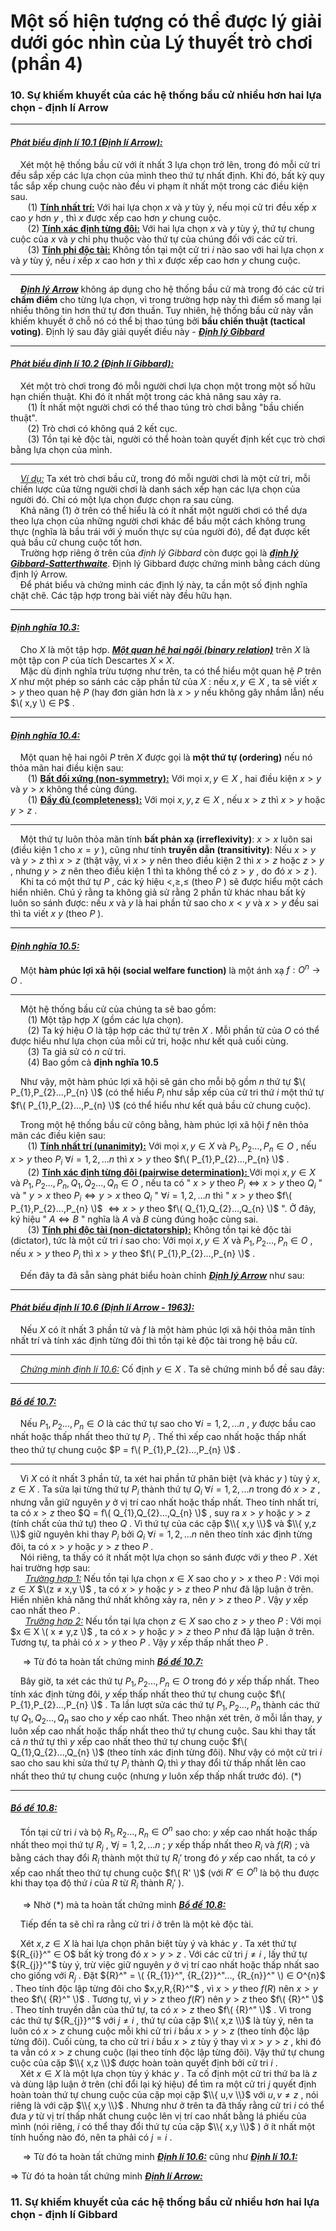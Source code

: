 # Một số hiện tượng có thể được lý giải dưới góc nhìn của Lý thuyết trò chơi (phần 4)
### 10. Sự khiếm khuyết của các hệ thống bầu cử nhiều hơn hai lựa chọn - định lí Arrow 
---
#### *<ins>Phát biểu định lí 10.1 (Định lí Arrow):</ins>*

&nbsp;&nbsp;&nbsp;&nbsp;Xét một hệ thống bầu cử với ít nhất 3 lựa chọn trở lên, trong đó mỗi cử tri đều sắp xếp các lựa chọn của mình theo thứ tự nhất định. Khi đó, bất kỳ quy tắc sắp xếp chung cuộc nào đều vi phạm ít nhất một trong các điều kiện sau. <br>
&nbsp;&nbsp;&nbsp;&nbsp;&nbsp;&nbsp; (1) **<ins>Tính nhất trí:</ins>** Với hai lựa chọn $x$ và $y$ tùy ý, nếu mọi cử tri đều xếp $x$ cao $y$ hơn $y$ , thì $x$ được xếp cao hơn $y$ chung cuộc. <br>
&nbsp;&nbsp;&nbsp;&nbsp;&nbsp;&nbsp; (2) **<ins>Tính xác định từng đôi:</ins>** Với hai lựa chọn $x$ và $y$ tùy ý, thứ tự chung cuộc của $x$ và $y$ chỉ phụ thuộc vào thứ tự của chúng đối với các cử tri. <br>
&nbsp;&nbsp;&nbsp;&nbsp;&nbsp;&nbsp; (3) **<ins>Tính phi độc tài:</ins>** Không tồn tại một cử tri $i$ nào sao với hai lựa chọn $x$ và $y$ tùy ý, nếu $i$ xếp $x$ cao hơn $y$ thì $x$ được xếp cao hơn $y$ chung cuộc. <br>

---
&nbsp;&nbsp;&nbsp;&nbsp;***<ins>Định lý Arrow</ins>*** không áp dụng cho hệ thống bầu cử mà trong đó các cử tri **chấm điểm** cho từng lựa chọn, vì trong trường hợp này thì điểm số mang lại nhiều thông tin hơn thứ tự đơn thuần. Tuy nhiên, hệ thống bầu cử này vẫn khiếm khuyết ở chỗ nó có thể bị thao túng bởi **bầu chiến thuật (tactical voting)**. Định lý sau đây giải quyết điều này - ***<ins>Định lý Gibbard</ins>*** <br>

---
#### *<ins>Phát biểu định lí 10.2 (Định lí Gibbard):</ins>*

&nbsp;&nbsp;&nbsp;&nbsp;Xét một trò chơi trong đó mỗi người chơi lựa chọn một trong một số hữu hạn chiến thuật. Khi đó ít nhất một trong các khả năng sau xảy ra. <br>
&nbsp;&nbsp;&nbsp;&nbsp;&nbsp;&nbsp; (1) Ít nhất một người chơi có thể thao túng trò chơi bằng "bầu chiến thuật". <br>
&nbsp;&nbsp;&nbsp;&nbsp;&nbsp;&nbsp; (2) Trò chơi có không quá 2 kết cục. <br>
&nbsp;&nbsp;&nbsp;&nbsp;&nbsp;&nbsp; (3) Tồn tại kẻ độc tài, người có thể hoàn toàn quyết định kết cục trò chơi bằng lựa chọn của mình. <br>

---
&nbsp;&nbsp;&nbsp;&nbsp;*<ins>Ví dụ:</ins>* Ta xét trò chơi bầu cử, trong đó mỗi người chơi là một cử tri, mỗi chiến lược của từng người chơi là danh sách xếp hạn các lựa chọn của người đó. Chỉ có một lựa chọn được chọn ra sau cùng. <br>
&nbsp;&nbsp;&nbsp;&nbsp;Khả năng (1) ở trên có thể hiểu là có ít nhất một người chơi có thể dựa theo lựa chọn của những người chơi khác để bầu một cách không trung thực (nghĩa là bầu trái với ý muốn thực sự của người đó), để đạt được kết quả bầu cử chung cuộc tốt hơn. <br>
&nbsp;&nbsp;&nbsp;&nbsp;Trường hợp riêng ở trên của *định lý Gibbard* còn được gọi là ***<ins>định lý Gibbard-Satterthwaite</ins>***. Định lý Gibbard được chứng minh bằng cách dùng định lý Arrow. <br>
&nbsp;&nbsp;&nbsp;&nbsp;Để phát biểu và chứng minh các định lý này, ta cần một số định nghĩa chặt chẽ. Các tập hợp trong bài viết này đều hữu hạn. <br>

---
#### *<ins>Định nghĩa 10.3:</ins>*
&nbsp;&nbsp;&nbsp;&nbsp;Cho $X$ là một tập hợp. ***<ins>Một quan hệ hai ngôi (binary relation)</ins>*** trên $X$ là một tập con $P$ của tích Descartes $X \times X$. <br>
&nbsp;&nbsp;&nbsp;&nbsp;Mặc dù định nghĩa trừu tượng như trên, ta có thể hiểu một quan hệ $P$ trên $X$ như một phép so sánh các cặp phần tử của $X$ : nếu $x,y ∈ X$ , ta sẽ viết $x > y$ theo quan hệ $P$ (hay đơn giản hơn là $x > y$ nếu không gây nhầm lẫn) nếu $\( x,y \) ∈ P$ . <br>

---
#### *<ins>Định nghĩa 10.4:</ins>*
&nbsp;&nbsp;&nbsp;&nbsp;Một quan hệ hai ngôi $P$ trên $X$ được gọi là **một thứ tự (ordering)** nếu nó thỏa mãn hai điều kiện sau: <br>
&nbsp;&nbsp;&nbsp;&nbsp;&nbsp;&nbsp; (1) **<ins>Bất đối xứng (non-symmetry):</ins>** Với mọi $x,y ∈ X$ , hai điều kiện $x > y$ và $y > x$ không thể cùng đúng. <br>
&nbsp;&nbsp;&nbsp;&nbsp;&nbsp;&nbsp; (1) **<ins>Đầy đủ (completeness):</ins>** Với mọi $x,y,z ∈ X$ , nếu $x > z$ thì $x > y$ hoặc $y > z$ . <br>

---
&nbsp;&nbsp;&nbsp;&nbsp;Một thứ tự luôn thỏa mãn tính **bất phản xạ (irreflexivity)**: $x > x$ luôn sai (điều kiện 1 cho $x=y$ ), cũng như tính **truyền dẫn (transitivity)**: Nếu $x > y$ và $y > z$ thì $x > z$ (thật vậy, vì $x > y$ nên theo điều kiện 2 thì $x > z$ hoặc $z > y$ , nhưng $y > z$ nên theo điều kiện 1 thì ta không thể có $z > y$ , do đó $x > z$ ). <br>
&nbsp;&nbsp;&nbsp;&nbsp;Khi ta có một thứ tự $P$ , các ký hiệu $<, ≥, ≤$ (theo $P$ ) sẽ được hiểu một cách hiển nhiên. Chú ý rằng ta không giả sử rằng 2 phần tử khác nhau bất kỳ luôn so sánh được: nếu $x$ và $y$ là hai phần tử sao cho $x < y$ và $x > y$ đều sai thì ta viết $x ~ y$ (theo $P$ ). <br>

---
#### *<ins>Định nghĩa 10.5:</ins>*
&nbsp;&nbsp;&nbsp;&nbsp;Một **hàm phúc lợi xã hội (social welfare function)** là một ánh xạ $f: {O}^{n} \longrightarrow O$ . <br>

---
&nbsp;&nbsp;&nbsp;&nbsp;Một hệ thống bầu cử của chúng ta sẽ bao gồm: <br>
&nbsp;&nbsp;&nbsp;&nbsp;&nbsp;&nbsp; (1) Một tập hợp $X$ (gồm các lựa chọn). <br>
&nbsp;&nbsp;&nbsp;&nbsp;&nbsp;&nbsp; (2) Ta ký hiệu $O$ là tập hợp các thứ tự trên $X$ . Mỗi phần tử của $O$ có thể được hiểu như lựa chọn của mỗi cử tri, hoặc như kết quả cuối cùng. <br>
&nbsp;&nbsp;&nbsp;&nbsp;&nbsp;&nbsp; (3) Ta giả sử có $n$ cử tri. <br>
&nbsp;&nbsp;&nbsp;&nbsp;&nbsp;&nbsp; (4) Bao gồm cả **định nghĩa 10.5** <br> 

&nbsp;&nbsp;&nbsp;&nbsp;Như vậy, một hàm phúc lợi xã hội sẽ gán cho mỗi bộ gồm $n$ thứ tự $\( P_{1},P_{2}...,P_{n} \)$ (có thể hiểu $P_{i}$ như sắp xếp của cử tri thứ $i$ một thứ tự $f\( P_{1},P_{2}...,P_{n} \)$ (có thể hiểu như kết quả bầu cử chung cuộc). <br>

&nbsp;&nbsp;&nbsp;&nbsp;Trong một hệ thống bầu cử công bằng, hàm phúc lợi xã hội $f$ nên thỏa mãn các điều kiện sau: <br>
&nbsp;&nbsp;&nbsp;&nbsp;&nbsp;&nbsp; (1) **<ins>Tính nhất trí (unanimity):</ins>** Với mọi $x,y ∈ X$ và $P_{1},P_{2}...,P_{n} ∈ O$ , nếu $x > y$ theo $P_{i}$ $\forall i =1,2,...n$ thì $x > y$ theo $f\( P_{1},P_{2}...,P_{n} \)$ . <br>
&nbsp;&nbsp;&nbsp;&nbsp;&nbsp;&nbsp; (2) **<ins>Tính xác định từng đôi (pairwise determination): </ins>** Với mọi $x,y ∈ X$ và $P_{1},P_{2}...,P_{n},Q_{1},Q_{2}...,Q_{n} ∈ O$ , nếu ta có " $x > y$ theo $P_{i} \Leftrightarrow x>y$ theo $Q_{i}$ " và " $y>x$ theo $P_{i} \Leftrightarrow y>x$ theo $Q_{i}$ " $\forall i =1,2,...n$ thì " $x > y$ theo $f\( P_{1},P_{2}...,P_{n} \)$ $\Leftrightarrow x>y$ theo $f\( Q_{1},Q_{2}...,Q_{n} \)$ ". Ở đây, ký hiệu " $A \Longleftrightarrow B$ " nghĩa là $A$ và $B$ cùng đúng hoặc cùng sai. <br>
&nbsp;&nbsp;&nbsp;&nbsp;&nbsp;&nbsp; (3) **<ins>Tính phi độc tài (non-dictatorship):</ins>** Không tồn tại kẻ độc tài (dictator), tức là một cử tri $i$ sao cho: Với mọi $x,y ∈ X$ và $P_{1},P_{2}...,P_{n} ∈ O$ , nếu $x > y$ theo $P_{i}$ thì $x > y$ theo $f\( P_{1},P_{2}...,P_{n} \)$ . <br>

&nbsp;&nbsp;&nbsp;&nbsp;Đến đây ta đã sẵn sàng phát biểu hoàn chỉnh ***<ins>Định lý Arrow</ins>*** như sau: <br>

---
#### *<ins>Phát biểu định lí 10.6 (Định lí Arrow - 1963):</ins>*

&nbsp;&nbsp;&nbsp;&nbsp;Nếu $X$ có ít nhất 3 phần tử và $f$ là một hàm phúc lợi xã hội thỏa mãn tính nhất trí và tính xác định từng đôi thì tồn tại kẻ độc tài trong hệ bầu cử. <br>

---
&nbsp;&nbsp;&nbsp;&nbsp;*<ins>Chứng minh định lí 10.6:</ins>* Cố định $y ∈ X$ . Ta sẽ chứng minh bổ đề sau đây:

---
#### *<ins>Bổ đề 10.7:</ins>*
&nbsp;&nbsp;&nbsp;&nbsp;Nếu $P_{1},P_{2}...,P_{n} ∈ O$ là các thứ tự sao cho $\forall i =1,2,...n$ , $y$ được bầu cao nhất hoặc thấp nhất theo thứ tự $P_{i}$ . Thế thì xếp cao nhất hoặc thấp nhất theo thứ tự chung cuộc $P = f\( P_{1},P_{2}...,P_{n} \)$ . <br>

---
&nbsp;&nbsp;&nbsp;&nbsp;Vì $X$ có ít nhất 3 phần tử, ta xét hai phần tử phân biệt (và khác $y$ ) tùy ý $x,z ∈ X$ . Ta sửa lại từng thứ tự $P_{i}$ thành thứ tự $Q_{i}$ $\forall i =1,2,...n$ trong đó $x > z$ , nhưng vẫn giữ nguyên $y$ ở vị trí cao nhất hoặc thấp nhất. Theo tính nhất trí, ta có $x > z$ theo $Q = f\( Q_{1},Q_{2}...,Q_{n} \)$ , suy ra $x > y$ hoặc $y > z$ (tính chất của thứ tự) theo $Q$ . Vì thứ tự của các cặp $\\{ x,y \\}$ và $\\{ y,z \\}$ giữ nguyên khi thay $P_{i}$ bởi $Q_{i}$ $\forall i =1,2,...n$ nên theo tính xác định từng đôi, ta có $x > y$ hoặc $y > z$ theo $P$ . <br>
&nbsp;&nbsp;&nbsp;&nbsp;Nói riêng, ta thấy có ít nhất một lựa chọn so sánh được với $y$ theo $P$ . Xét hai trường hợp sau: <br>
&nbsp;&nbsp;&nbsp;&nbsp;&nbsp;&nbsp;*<ins>Trường hợp 1:</ins>* Nếu tồn tại lựa chọn $x ∈ X$ sao cho $y > x$ theo $P$ : Với mọi $z ∈ X$ $\(z ≠ x,y \)$ , ta có $x > y$ hoặc $y > z$ theo $P$ như đã lập luận ở trên. Hiển nhiên khả năng thứ nhất không xảy ra, nên $y > z$ theo $P$ . Vậy $y$ xếp cao nhất theo $P$ . <br>
&nbsp;&nbsp;&nbsp;&nbsp;&nbsp;&nbsp;*<ins>Trường hợp 2:</ins>* Nếu tồn tại lựa chọn $z ∈ X$ sao cho $z > y$ theo $P$ : Với mọi $x ∈ X \( x ≠ y,z \)$ , ta có $x > y$ hoặc $y > z$ theo $P$ như đã lập luận ở trên. Tương tự, ta phải có $x > y$ theo $P$ . Vậy $y$ xếp thấp nhất theo $P$ . <br>

&nbsp;&nbsp;&nbsp;&nbsp; $\Longrightarrow$ Từ đó ta hoàn tất chứng minh ***<ins>Bổ đề 10.7:</ins>*** <br>

&nbsp;&nbsp;&nbsp;&nbsp;Bây giờ, ta xét các thứ tự $P_{1},P_{2}...,P_{n} ∈ O$ trong đó $y$ xếp thấp nhất. Theo tính xác định từng đôi, $y$ xếp thấp nhất theo thứ tự chung cuộc $f\( P_{1},P_{2}...,P_{n} \)$ . Ta lần lượt sửa các thứ tự $P_{1},P_{2}...,P_{n}$ thành các thứ tự $Q_{1},Q_{2}...,Q_{n}$ sao cho $y$ xếp cao nhất. Theo nhận xét trên, ở mỗi lần thay, $y$ luôn xếp cao nhất hoặc thấp nhất theo thứ tự chung cuộc. Sau khi thay tất cả $n$ thứ tự thì $y$ xếp cao nhất theo thứ tự chung cuộc $f\( Q_{1},Q_{2}...,Q_{n} \)$ (theo tính xác định từng đôi). Như vậy có một cử tri $i$ sao cho sau khi sửa thứ tự $P_{i}$ thành $Q_{i}$ thì $y$ thay đổi từ thấp nhất lên cao nhất theo thứ tự chung cuộc (nhưng $y$ luôn xếp thấp nhất trước đó). (\*) <br>

---
#### *<ins>Bổ đề 10.8:</ins>*
&nbsp;&nbsp;&nbsp;&nbsp;Tồn tại cử tri $i$ và bộ $R_{1},R_{2}...,R_{n} ∈ {O}^{n}$ sao cho: $y$ xếp cao nhất hoặc thấp nhất theo mọi thứ tự $R_{j}$ , $\forall j =1,2,...n$ ; $y$ xếp thấp nhất theo $R_{i}$ và $f(R)$ ; và bằng cách thay đổi $R_{i}$ thành một thứ tự $R_{i}'$ trong đó $y$ xếp cao nhất, ta có $y$ xếp cao nhất theo thứ tự chung cuộc $f\( R' \)$ (với $R' ∈ O^{n}$ là bộ thu được khi thay tọa độ thứ $i$ của $R$ từ $R_{i}$ thành $R_{i}'$ ). <br>

&nbsp;&nbsp;&nbsp;&nbsp; $\Longrightarrow$ Nhờ (*) mà ta hoàn tất chứng minh ***<ins>Bổ đề 10.8:</ins>*** <br>

&nbsp;&nbsp;&nbsp;&nbsp;Tiếp đến ta sẽ chỉ ra rằng cử tri $i$ ở trên là một kẻ độc tài. <br>

&nbsp;&nbsp;&nbsp;&nbsp;Xét $x,z ∈ X$ là hai lựa chọn phân biệt tùy ý và khác $y$ . Ta xét thứ tự ${R_{i}}^" ∈ O$ bất kỳ trong đó $x > y > z$ . Với các cử tri $j≠i$ , lấy thứ tự ${R_{j}}^"$ tùy ý, trừ việc giữ nguyên $y$ ở vị trí cao nhất hoặc thấp nhất sao cho giống với $R_{j}$ . Đặt ${R}^" = \( {R_{1}}^", {R_{2}}^"..., {R_{n}}^" \) ∈ O^{n}$ . Theo tính độc lập từng đôi cho $x,y,R,{R}^"$ , vì $x > y$ theo $f(R)$ nên $x > y$ theo $f\( {R}^" \)$ . Tương tự, vì $y > z$ theo $f(R')$ nên $y > z$ theo $f\( {R}^" \)$ . Theo tính truyền dẫn của thứ tự, ta có $x > z$ theo $f\( {R}^" \)$ . Vì trong các thứ tự ${R_{j}}^"$ với $j≠i$ , thứ tự của cặp $\\{ x,z \\}$ là tùy ý, nên ta luôn có $x > z$ chung cuộc mỗi khi cử tri $i$ bầu $x > y > z$ (theo tính độc lập từng đôi). Cuối cùng, ta cho cử tri $i$ bầu $x > z$ tùy ý thay vì $x > y > z$ , khi đó ta vẫn có $x > z$ chung cuộc (lại theo tính độc lập từng đôi). Vậy thứ tự chung cuộc của cặp $\\{ x,z \\}$ được hoàn toàn quyết định bởi cử tri $i$ . <br>
&nbsp;&nbsp;&nbsp;&nbsp;Xét $x ∈ X$ là một lựa chọn tùy ý khác $y$ . Ta cố định một cử tri thứ ba là $z$ và dùng lập luận ở trên (chỉ đổi lại ký hiệu) để tìm ra một cử tri $j$ quyết định hoàn toàn thứ tự chung cuộc của cặp mọi cặp $\\{ u,v \\}$ với $u,v≠z$ , nói riêng là với cặp $\\{ x,y \\}$ . Nhưng như ở trên ta đã thấy rằng cử tri $i$ có thể đưa $y$ từ vị trí thấp nhất chung cuộc lên vị trí cao nhất bằng lá phiếu của mình (nói riêng, $i$ có thể thay đổi thứ tự của cặp $\\{ x,y \\}$ ) ở ít nhất một tính huống nào đó, nên ta phải có $j=i$ . <br>

&nbsp;&nbsp;&nbsp;&nbsp; $\Longrightarrow$ Từ đó ta hoàn tất chứng minh ***<ins>Định lí 10.6:</ins>*** cũng như ***<ins>Định lí 10.1:</ins>*** <br>

$\Longrightarrow$ Từ đó ta hoàn tất chứng minh ***<ins>Định lí Arrow:</ins>*** <br>

### 11. Sự khiếm khuyết của các hệ thống bầu cử nhiều hơn hai lựa chọn - định lí Gibbard 











